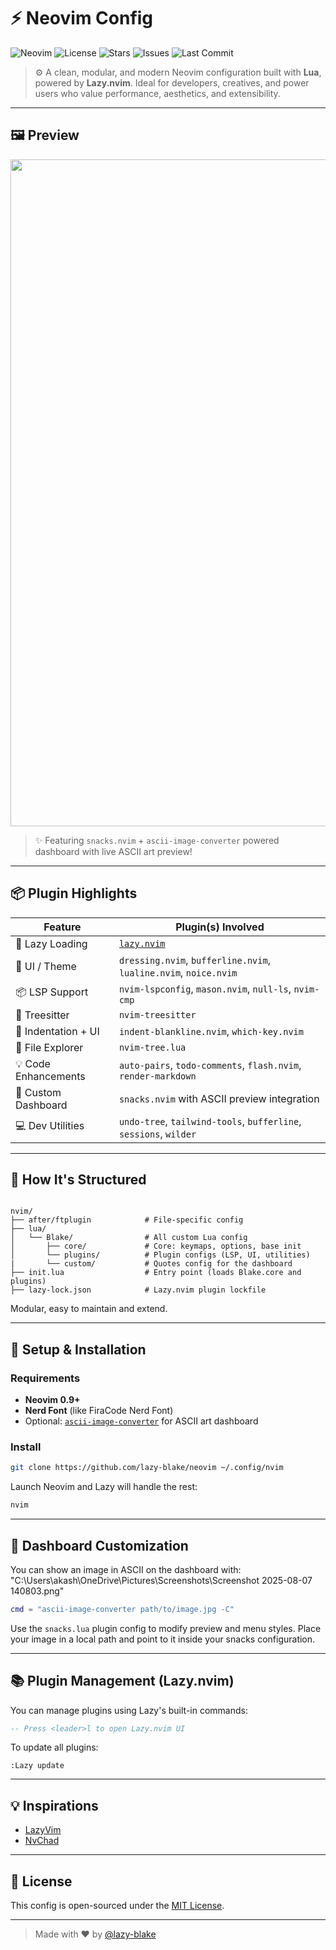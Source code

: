 # ⚡ Neovim Config

![Neovim](https://img.shields.io/badge/Neovim-0.9+-57A143?style=for-the-badge&logo=neovim&logoColor=white)
![License](https://img.shields.io/github/license/lazy-blake/neovim?style=for-the-badge)
![Stars](https://img.shields.io/github/stars/lazy-blake/neovim?style=for-the-badge)
![Issues](https://img.shields.io/github/issues/lazy-blake/neovim?style=for-the-badge)
![Last Commit](https://img.shields.io/github/last-commit/lazy-blake/neovim?style=for-the-badge)

> ⚙️ A clean, modular, and modern Neovim configuration built with **Lua**, powered by **Lazy.nvim**. Ideal for developers, creatives, and power users who value performance, aesthetics, and extensibility.

---

## 🖼️ Preview

<p align="center">
  <img width="1911" height="1067" alt="Screenshot 2025-08-12 133236" src="https://github.com/user-attachments/assets/e2807a33-836a-476d-8a6c-5cef151ba960" />
</p>


> ✨ Featuring `snacks.nvim` + `ascii-image-converter` powered dashboard with live ASCII art preview!

---

## 📦 Plugin Highlights

| Feature              | Plugin(s) Involved |
|----------------------|--------------------|
| 🚀 Lazy Loading       | [`lazy.nvim`](https://github.com/folke/lazy.nvim) |
| 🎨 UI / Theme         | `dressing.nvim`, `bufferline.nvim`, `lualine.nvim`, `noice.nvim` |
| 📦 LSP Support        | `nvim-lspconfig`, `mason.nvim`, `null-ls`, `nvim-cmp` |
| 🧠 Treesitter         | `nvim-treesitter` |
| 🌈 Indentation + UI   | `indent-blankline.nvim`, `which-key.nvim` |
| 📁 File Explorer      | `nvim-tree.lua` |
| 💡 Code Enhancements | `auto-pairs`, `todo-comments`, `flash.nvim`, `render-markdown` |
| 🎨 Custom Dashboard   | `snacks.nvim` with ASCII preview integration |
| 💻 Dev Utilities      | `undo-tree`, `tailwind-tools`, `bufferline`, `sessions`, `wilder` |

---

## 🧠 How It's Structured

```

nvim/
├── after/ftplugin            # File-specific config
├── lua/
│   └── Blake/                # All custom Lua config
│       ├── core/             # Core: keymaps, options, base init
│       └── plugins/          # Plugin configs (LSP, UI, utilities)
|       └── custom/           # Quotes config for the dashboard
├── init.lua                  # Entry point (loads Blake.core and plugins)
├── lazy-lock.json            # Lazy.nvim plugin lockfile

````

Modular, easy to maintain and extend.

---

## 🚀 Setup & Installation

### Requirements

- **Neovim 0.9+**
- **Nerd Font** (like FiraCode Nerd Font)
- Optional: [`ascii-image-converter`](https://github.com/TheZoraiz/ascii-image-converter) for ASCII art dashboard

### Install

```bash
git clone https://github.com/lazy-blake/neovim ~/.config/nvim
````

Launch Neovim and Lazy will handle the rest:

```bash
nvim
```

---

## 📸 Dashboard Customization

You can show an image in ASCII on the dashboard with:
"C:\Users\akash\OneDrive\Pictures\Screenshots\Screenshot 2025-08-07 140803.png"
```lua
cmd = "ascii-image-converter path/to/image.jpg -C"
```

Use the `snacks.lua` plugin config to modify preview and menu styles. Place your image in a local path and point to it inside your snacks configuration.

---

## 📚 Plugin Management (Lazy.nvim)

You can manage plugins using Lazy's built-in commands:

```lua
-- Press <leader>l to open Lazy.nvim UI
```

To update all plugins:

```
:Lazy update
```

---

## 💡 Inspirations

* [LazyVim](https://github.com/LazyVim/LazyVim)
* [NvChad](https://github.com/NvChad/NvChad)

---

## 📝 License

This config is open-sourced under the [MIT License](LICENSE).

---

> Made with ❤️ by [@lazy-blake](https://github.com/lazy-blake)



